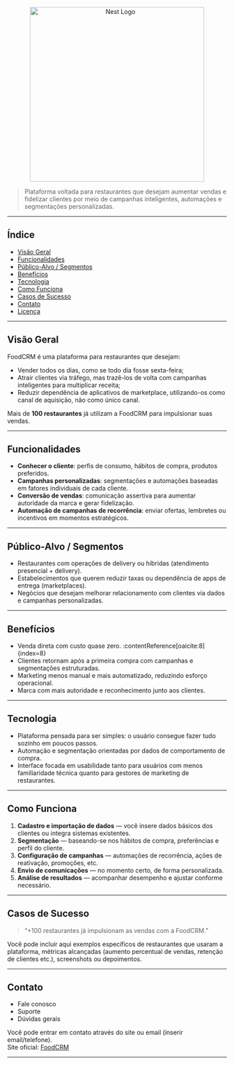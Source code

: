 <p align="center">
  <a href="http://foodcrm.com.br/" target="blank"><img src="src/assets/img/logo_light_amarelo.png" width="400" alt="Nest Logo" /></a>
</p>


> Plataforma voltada para restaurantes que desejam aumentar vendas e fidelizar clientes por meio de campanhas inteligentes, automações e segmentações personalizadas.

---

## Índice

- [Visão Geral](#visão-geral)  
- [Funcionalidades](#funcionalidades)  
- [Público-Alvo / Segmentos](#público-alvo--segmentos)  
- [Benefícios](#benefícios)  
- [Tecnologia](#tecnologia)  
- [Como Funciona](#como-funciona)  
- [Casos de Sucesso](#casos-de-sucesso)  
- [Contato](#contato)  
- [Licença](#licença)

---

## Visão Geral

FoodCRM é uma plataforma para restaurantes que desejam:

- Vender todos os dias, como se todo dia fosse sexta-feira;
- Atrair clientes via tráfego, mas trazê-los de volta com campanhas inteligentes para multiplicar receita;
- Reduzir dependência de aplicativos de marketplace, utilizando-os como canal de aquisição, não como único canal.  

Mais de **100 restaurantes** já utilizam a FoodCRM para impulsionar suas vendas. 

---

## Funcionalidades

- **Conhecer o cliente**: perfis de consumo, hábitos de compra, produtos preferidos.  
- **Campanhas personalizadas**: segmentações e automações baseadas em fatores individuais de cada cliente. 
- **Conversão de vendas**: comunicação assertiva para aumentar autoridade da marca e gerar fidelização.  
- **Automação de campanhas de recorrência**: enviar ofertas, lembretes ou incentivos em momentos estratégicos. 
---

## Público-Alvo / Segmentos

- Restaurantes com operações de delivery ou híbridas (atendimento presencial + delivery). 
- Estabelecimentos que querem reduzir taxas ou dependência de apps de entrega (marketplaces). 
- Negócios que desejam melhorar relacionamento com clientes via dados e campanhas personalizadas.  

---

## Benefícios

- Venda direta com custo quase zero. :contentReference[oaicite:8]{index=8}  
- Clientes retornam após a primeira compra com campanhas e segmentações estruturadas.   
- Marketing menos manual e mais automatizado, reduzindo esforço operacional.   
- Marca com mais autoridade e reconhecimento junto aos clientes.  

---

## Tecnologia

- Plataforma pensada para ser simples: o usuário consegue fazer tudo sozinho em poucos passos. 
- Automação e segmentação orientadas por dados de comportamento de compra.  
- Interface focada em usabilidade tanto para usuários com menos familiaridade técnica quanto para gestores de marketing de restaurantes.  

---

## Como Funciona

1. **Cadastro e importação de dados** — você insere dados básicos dos clientes ou integra sistemas existentes.  
2. **Segmentação** — baseando-se nos hábitos de compra, preferências e perfil do cliente.  
3. **Configuração de campanhas** — automações de recorrência, ações de reativação, promoções, etc.  
4. **Envio de comunicações** — no momento certo, de forma personalizada.  
5. **Análise de resultados** — acompanhar desempenho e ajustar conforme necessário.  

---

## Casos de Sucesso

> “+100 restaurantes já impulsionam as vendas com a FoodCRM.” 

Você pode incluir aqui exemplos específicos de restaurantes que usaram a plataforma, métricas alcançadas (aumento percentual de vendas, retenção de clientes etc.), screenshots ou depoimentos.  

---

## Contato

- Fale conosco  
- Suporte  
- Dúvidas gerais  

Você pode entrar em contato através do site ou email (inserir email/telefone).  
Site oficial: [FoodCRM](https://foodcrm.com.br/) 

---

